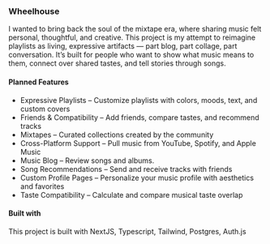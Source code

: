 ### Wheelhouse

I wanted to bring back the soul of the mixtape era, where sharing music felt personal,
thoughtful, and creative. This project is my attempt to reimagine playlists as living,
expressive artifacts — part blog, part collage, part conversation. It’s built for people
who want to show what music means to them, connect over shared tastes, and tell stories
through songs.

#### Planned Features

- Expressive Playlists – Customize playlists with colors, moods, text, and custom covers
- Friends & Compatibility – Add friends, compare tastes, and recommend tracks
- Mixtapes – Curated collections created by the community
- Cross-Platform Support – Pull music from YouTube, Spotify, and Apple Music
- Music Blog – Review songs and albums.
- Song Recommendations – Send and receive tracks with friends
- Custom Profile Pages – Personalize your music profile with aesthetics and favorites
- Taste Compatibility – Calculate and compare musical taste overlap

#### Built with

This project is built with NextJS, Typescript, Tailwind, Postgres, Auth.js
